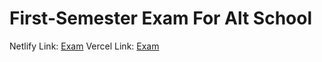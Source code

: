 # First-Semester Exam For Alt School
Netlify Link: [Exam](https://celadon-marzipan-6ed892.netlify.app/)
Vercel Link: [Exam](https://first-semester.vercel.app/)
